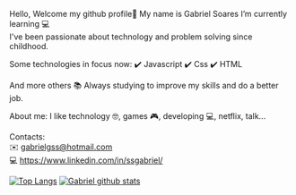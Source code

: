Hello, Welcome my github profile👋
My name is Gabriel Soares I’m currently learning 💻
</br> I've been passionate about technology and problem solving since childhood.

Some technologies in focus now:
✔️ Javascript
✔️ Css
✔️ HTML

And more others
📚 Always studying to improve my skills and do a better job.

About me: I like technology 🤓, games 🎮, developing 💻, netflix, talk...

Contacts:
<br/>✉️ gabrielgss@hotmail.com
<br/>💻 https://www.linkedin.com/in/ssgabriel/


<p align="center">
  
[![Top Langs](https://github-readme-stats.vercel.app/api/top-langs/?username=gssilvadev&layout=compact&&langs_count=6)](https://github.com/gssilvadev)
[![Gabriel github stats](https://github-readme-stats.vercel.app/api?username=gssilvadev&show_icons=true&theme=default&include_all_commits=true&count_private=true&border=none&hide=prs)](https://github.com/gssilvadev)

</p>
